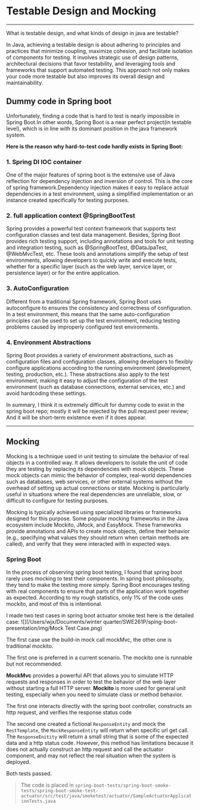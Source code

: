 # Testable Design and Mocking

---

What is testable design, and what kinds of design in java are testable? 

In Java, achieving a testable design is about adhering to principles and practices that minimize coupling, maximize cohesion, and facilitate isolation of components for testing. It involves strategic use of design patterns, architectural decisions that favor testability, and leveraging tools and frameworks that support automated testing. This approach not only makes your code more testable but also improves its overall design and maintainability.

## Dummy code in Spring boot

Unfortunately, finding a code that is hard to test is nearly impossible in Spring Boot.In other words, Spring Boot is a near perfect project(in testable level), which is in line with its dominant position in the java framework system.

**Here is the reason why hard-to-test code hardly exists in Spring Boot:**

### 1. Spring DI IOC container
One of the major features of spring boot is the extensive use of Java reflection for dependency injection and inversion of control. This is the core of spring framework.Dependency injection makes it easy to replace actual dependencies in a test environment, using a simplified implementation or an instance created specifically for testing purposes.
### 2. full application context @SpringBootTest
Spring provides a powerful test context framework that supports test configuration classes and test data management. Besides, Spring Boot provides rich testing support, including annotations and tools for unit testing and integration testing, such as @SpringBootTest, @DataJpaTest, @WebMvcTest, etc. These tools and annotations simplify the setup of test environments, allowing developers to quickly write and execute tests, whether for a specific layer (such as the web layer, service layer, or persistence layer) or for the entire application.
### 3. AutoConfiguration
Different from a traditional Spring framework, Spring Boot uses autoconfigure to ensures the consistency and correctness of configuration. In a test environment, this means that the same auto-configuration principles can be used to set up the test environment, reducing testing problems caused by improperly configured test environments. 

### 4. Environment Abstractions
Spring Boot provides a variety of environment abstractions, such as configuration files and configuration classes, allowing developers to flexibly configure applications according to the running environment (development, testing, production, etc.). These abstractions also apply to the test environment, making it easy to adjust the configuration of the test environment (such as database connections, external services, etc.) and avoid hardcoding these settings.

In summary, I think it is extremely difficult for dummy code to exist in the spring boot repo; mostly it will be rejected by the pull request peer review; And it will be short-term existence even if it does appear.

---

## Mocking
Mocking is a technique used in unit testing to simulate the behavior of real objects in a controlled way. It allows developers to isolate the unit of code they are testing by replacing its dependencies with mock objects. These mock objects can mimic the behavior of complex, real-world dependencies such as databases, web services, or other external systems without the overhead of setting up actual connections or state. Mocking is particularly useful in situations where the real dependencies are unreliable, slow, or difficult to configure for testing purposes.

Mocking is typically achieved using specialized libraries or frameworks designed for this purpose. Some popular mocking frameworks in the Java ecosystem include Mockito, JMock, and EasyMock. These frameworks provide annotations and APIs to create mock objects, define their behavior (e.g., specifying what values they should return when certain methods are called), and verify that they were interacted with in expected ways.


### Spring Boot

In the process of observing spring boot testing, I found that spring boot rarely uses mocking to test their components. In spring boot philosophy, they tend to make the testing more simply. Spring Boot encourages testing with real components to ensure that parts of the application work together as expected. According to my rough statistics, only 1% of the code uses mockito, and most of this is intentional.

I made two test cases in spring boot actuator smoke test here is the detailed case:
![](/Users/wjx/Documents/winter quarter/SWE261P/sping-boot-presentation/img/Mock Test Case.png)

The first case use the build-in mock call mockMvc, the other one is traditional mockito.

The first one is preferred in a current scenario. The mockito one is runnable but not recommended. 

**MockMvc** provides a powerful API that allows you to simulate HTTP requests and responses in order to test the behavior of the web layer without starting a full HTTP server.
**Mockito** is more used for general unit testing, especially when you need to simulate class or method behavior.

The first one interacts directly with the spring boot controller, constructs an http request, and verifies the response status code

The second one created a fictional `ResponseEntity` and mock the `RestTemplate`, the `MockResponseEntity` will return when specific url get call.  The `ResponseEnitity` will return a small string that is some of the expected data and a http status code. However, this method has limitations because it does not actually construct an http request and call the actuator component, and may not reflect the real situation when the system is deployed.

Both tests passed. 

> The code is placed in `spring-boot-tests/spring-boot-smoke-tests/spring-boot-smoke-test-actuator/src/test/java/smoketest/actuator/SampleActuatorApplicationTests.java`

